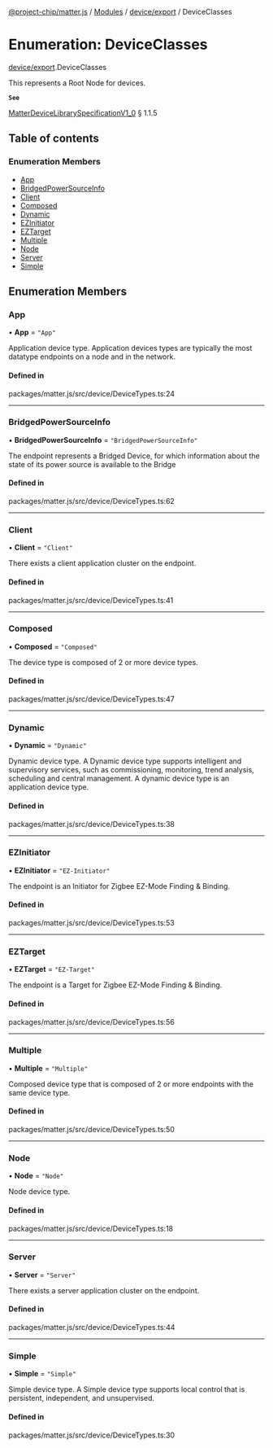 [@project-chip/matter.js](../README.md) / [Modules](../modules.md) / [device/export](../modules/device_export.md) / DeviceClasses

# Enumeration: DeviceClasses

[device/export](../modules/device_export.md).DeviceClasses

This represents a Root Node for devices.

**`See`**

[MatterDeviceLibrarySpecificationV1_0](../interfaces/spec_export.MatterDeviceLibrarySpecificationV1_0.md) § 1.1.5

## Table of contents

### Enumeration Members

- [App](device_export.DeviceClasses.md#app)
- [BridgedPowerSourceInfo](device_export.DeviceClasses.md#bridgedpowersourceinfo)
- [Client](device_export.DeviceClasses.md#client)
- [Composed](device_export.DeviceClasses.md#composed)
- [Dynamic](device_export.DeviceClasses.md#dynamic)
- [EZInitiator](device_export.DeviceClasses.md#ezinitiator)
- [EZTarget](device_export.DeviceClasses.md#eztarget)
- [Multiple](device_export.DeviceClasses.md#multiple)
- [Node](device_export.DeviceClasses.md#node)
- [Server](device_export.DeviceClasses.md#server)
- [Simple](device_export.DeviceClasses.md#simple)

## Enumeration Members

### App

• **App** = ``"App"``

Application device type.
Application devices types are typically the most datatype endpoints on a node and in the network.

#### Defined in

packages/matter.js/src/device/DeviceTypes.ts:24

___

### BridgedPowerSourceInfo

• **BridgedPowerSourceInfo** = ``"BridgedPowerSourceInfo"``

The endpoint represents a Bridged Device, for which information about the state of
its power source is available to the Bridge

#### Defined in

packages/matter.js/src/device/DeviceTypes.ts:62

___

### Client

• **Client** = ``"Client"``

There exists a client application cluster on the endpoint.

#### Defined in

packages/matter.js/src/device/DeviceTypes.ts:41

___

### Composed

• **Composed** = ``"Composed"``

The device type is composed of 2 or more device types.

#### Defined in

packages/matter.js/src/device/DeviceTypes.ts:47

___

### Dynamic

• **Dynamic** = ``"Dynamic"``

Dynamic device type.
A Dynamic device type supports intelligent and supervisory services, such as commissioning,
monitoring, trend analysis, scheduling and central management. A dynamic device type is an
application device type.

#### Defined in

packages/matter.js/src/device/DeviceTypes.ts:38

___

### EZInitiator

• **EZInitiator** = ``"EZ-Initiator"``

The endpoint is an Initiator for Zigbee EZ-Mode Finding & Binding.

#### Defined in

packages/matter.js/src/device/DeviceTypes.ts:53

___

### EZTarget

• **EZTarget** = ``"EZ-Target"``

The endpoint is a Target for Zigbee EZ-Mode Finding & Binding.

#### Defined in

packages/matter.js/src/device/DeviceTypes.ts:56

___

### Multiple

• **Multiple** = ``"Multiple"``

Composed device type that is composed of 2 or more endpoints with the same device type.

#### Defined in

packages/matter.js/src/device/DeviceTypes.ts:50

___

### Node

• **Node** = ``"Node"``

Node device type.

#### Defined in

packages/matter.js/src/device/DeviceTypes.ts:18

___

### Server

• **Server** = ``"Server"``

There exists a server application cluster on the endpoint.

#### Defined in

packages/matter.js/src/device/DeviceTypes.ts:44

___

### Simple

• **Simple** = ``"Simple"``

Simple device type.
A Simple device type supports local control that is persistent, independent, and unsupervised.

#### Defined in

packages/matter.js/src/device/DeviceTypes.ts:30
